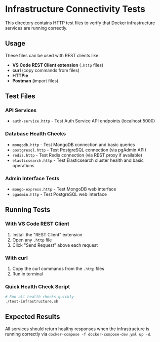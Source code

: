 # Infrastructure Connectivity Tests

This directory contains HTTP test files to verify that Docker infrastructure services are running correctly.

## Usage

These files can be used with REST clients like:
- **VS Code REST Client extension** (`.http` files)
- **curl** (copy commands from files)
- **HTTPie**
- **Postman** (import files)

## Test Files

### API Services
- `auth-service.http` - Test Auth Service API endpoints (localhost:5000)

### Database Health Checks
- `mongodb.http` - Test MongoDB connection and basic queries
- `postgresql.http` - Test PostgreSQL connection (via pgAdmin API)
- `redis.http` - Test Redis connection (via REST proxy if available)
- `elasticsearch.http` - Test Elasticsearch cluster health and basic operations

### Admin Interface Tests
- `mongo-express.http` - Test MongoDB web interface
- `pgadmin.http` - Test PostgreSQL web interface

## Running Tests

### With VS Code REST Client
1. Install the "REST Client" extension
2. Open any `.http` file
3. Click "Send Request" above each request

### With curl
1. Copy the curl commands from the `.http` files
2. Run in terminal

### Quick Health Check Script
```bash
# Run all health checks quickly
./test-infrastructure.sh
```

## Expected Results

All services should return healthy responses when the infrastructure is running correctly via `docker-compose -f docker-compose-dev.yml up -d`.
